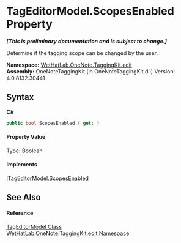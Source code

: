 # TagEditorModel.ScopesEnabled Property 
 _**\[This is preliminary documentation and is subject to change.\]**_

Determine if the tagging scope can be changed by the user.

**Namespace:**&nbsp;<a href="60ca3730-00cd-fce3-4009-523f3952fd9e.md">WetHatLab.OneNote.TaggingKit.edit</a><br />**Assembly:**&nbsp;OneNoteTaggingKit (in OneNoteTaggingKit.dll) Version: 4.0.8132.30441

## Syntax

**C#**<br />
``` C#
public bool ScopesEnabled { get; }
```


#### Property Value
Type: Boolean

#### Implements
<a href="71ed660a-1231-7bfa-3701-e815a5aaa854.md">ITagEditorModel.ScopesEnabled</a><br />

## See Also


#### Reference
<a href="d0783a73-0ba1-b750-13e8-e19b790c09dd.md">TagEditorModel Class</a><br /><a href="60ca3730-00cd-fce3-4009-523f3952fd9e.md">WetHatLab.OneNote.TaggingKit.edit Namespace</a><br />